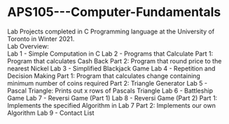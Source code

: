 # APS105---Computer-Fundamentals
Lab Projects completed in C Programming language at the University of Toronto in Winter 2021.\
Lab Overview:\
Lab 1 - Simple Computation in C
Lab 2 - Programs that Calculate
        Part 1: Program that calculates Cash Back
        Part 2: Program that round price to the nearest Nickel
Lab 3 - Simplified Blackjack Game
Lab 4 - Repetition and Decision Making
        Part 1: Program that calculates change containing minimum number of coins required
        Part 2: Triangle Generator
Lab 5 - Pascal Triangle: Prints out x rows of Pascals Triangle
Lab 6 - Battleship Game
Lab 7 - Reversi Game (Part 1)
Lab 8 - Reversi Game (Part 2)
        Part 1: Implements the specified Algorithm in Lab 7
        Part 2: Implements our own Algorithm
Lab 9 - Contact List
